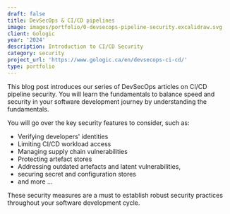 ```yaml
---
draft: false
title: DevSecOps & CI/CD pipelines
image: images/portfolio/0-devsecops-pipeline-security.excalidraw.svg
client: Gologic
year: '2024'
description: Introduction to CI/CD Security
category: security
project_url: 'https://www.gologic.ca/en/devsecops-ci-cd/'
type: portfolio
---
```


This blog post introduces our series of DevSecOps articles on CI/CD pipeline security. You will learn the fundamentals to balance speed and security in your software development journey by understanding the fundamentals.

You will go over the key security features to consider, such as:

* Verifying developers' identities
* Limiting CI/CD workload access
* Managing supply chain vulnerabilities
* Protecting artefact stores
* Addressing outdated artefacts and latent vulnerabilities,
* securing secret and configuration stores
* and more ...

These security measures are a must to establish robust security practices throughout your software development cycle.
